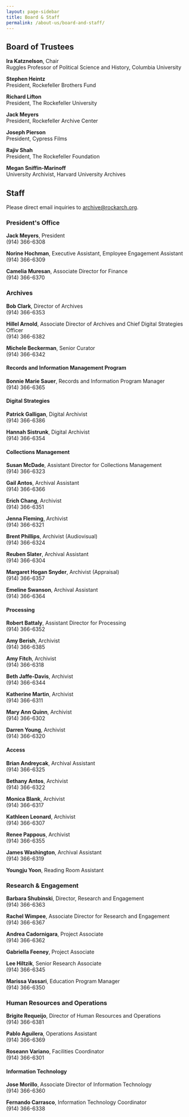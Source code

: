 ```yaml
---
layout: page-sidebar
title: Board & Staff
permalink: /about-us/board-and-staff/
---
```


## Board of Trustees

**Ira Katznelson**, Chair  
Ruggles Professor of Political Science and History, Columbia University

**Stephen Heintz**  
President, Rockefeller Brothers Fund

**Richard Lifton**  
President, The Rockefeller University

**Jack Meyers**  
President, Rockefeller Archive Center

**Joseph Pierson**  
President, Cypress Films

**Rajiv Shah**  
President, The Rockefeller Foundation

**Megan Sniffin-Marinoff**  
University Archivist, Harvard University Archives

## Staff

<div class="alert">Please direct email inquiries to <a href="mailto:archive@rockarch.org">archive@rockarch.org</a>.</div>

### President's Office

**Jack Meyers**, President  
(914) 366-6308  

**Norine Hochman**, Executive Assistant, Employee Engagement Assistant  
(914) 366-6309  

**Camelia Muresan**, Associate Director for Finance  
(914) 366-6370  

### Archives

**Bob Clark**, Director of Archives  
(914) 366-6353 

**Hillel Arnold**, Associate Director of Archives and Chief Digital Strategies Officer  
(914) 366-6382

**Michele Beckerman**, Senior Curator  
(914) 366-6342

#### Records and Information Management Program

**Bonnie Marie Sauer**, Records and Information Program Manager  
(914) 366-6365  

#### Digital Strategies

**Patrick Galligan**, Digital Archivist  
(914) 366-6386    

**Hannah Sistrunk**, Digital Archivist  
(914) 366-6354  

#### Collections Management

**Susan McDade**, Assistant Director for Collections Management  
(914) 366-6323  

**Gail Antos**, Archival Assistant  
(914) 366-6366  

**Erich Chang**, Archivist  
(914) 366-6351  

**Jenna Fleming**, Archivist  
(914) 366-6321 

**Brent Phillips**, Archivist (Audiovisual)  
(914) 366-6324

**Reuben Slater**, Archival Assistant  
(914) 366-6304  

**Margaret Hogan Snyder**, Archivist (Appraisal)  
(914) 366-6357

**Emeline Swanson**, Archival Assistant  
(914) 366-6364  

#### Processing

**Robert Battaly**, Assistant Director for Processing  
(914) 366-6352  

**Amy Berish**, Archivist  
(914) 366-6385  

**Amy Fitch**, Archivist  
(914) 366-6318  

**Beth Jaffe-Davis**, Archivist  
(914) 366-6344  

**Katherine Martin**, Archivist  
(914) 366-6311  

**Mary Ann Quinn**, Archivist  
(914) 366-6302  

**Darren Young**, Archivist  
(914) 366-6320  

#### Access

**Brian Andreycak**, Archival Assistant  
(914) 366-6325  

**Bethany Antos**, Archivist  
(914) 366-6322  

**Monica Blank**, Archivist  
(914) 366-6317  

**Kathleen Leonard**, Archivist  
(914) 366-6307  

**Renee Pappous**, Archivist  
(914) 366-6355  

**James Washington**, Archival Assistant  
(914) 366-6319  

**Youngju Yoon**, Reading Room Assistant


### Research &amp; Engagement

**Barbara Shubinski**, Director, Research and Engagement  
(914) 366-6363  

**Rachel Wimpee**, Associate Director for Research and Engagement  
(914) 366-6367  

**Andrea Cadornigara**, Project Associate   
(914) 366-6362

**Gabriella Feeney**, Project Associate

**Lee Hiltzik**, Senior Research Associate  
(914) 366-6345  

**Marissa Vassari**, Education Program Manager  
(914) 366-6350  


### Human Resources and Operations

**Brigite Requeijo**, Director of Human Resources and Operations  
(914) 366-6381  

**Pablo Aguilera**, Operations Assistant  
(914) 366-6369  

**Roseann Variano**, Facilities Coordinator  
(914) 366-6301  

#### Information Technology

**Jose Morillo**, Associate Director of Information Technology  
(914) 366-6360

**Fernando Carrasco**, Information Technology Coordinator  
(914) 366-6338  

  
